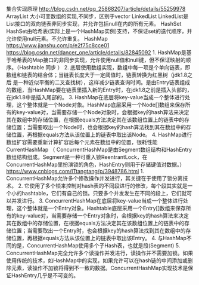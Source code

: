 集合实现原理 http://blog.csdn.net/qq_25868207/article/details/55259978
    ArrayList
        大小可变数组的实现,不同步，区别于vector
    LinkedList
        LinkedList是List接口的双向链表非同步实现，并允许包括null在内的所有元素。
    HashSet
        HashSet由哈希表(实际上是一个HashMap实例)支持，不保证set的迭代顺序，并允许使用null元素。不允许重复。
    HashMap https://www.jianshu.com/p/e2f75c8cce01  https://blog.csdn.net/dancer_one/article/details/82845092
    1. HashMap是基于哈希表的Map接口的非同步实现，允许使用null值和null键，但不保证映射的顺序。（Hashtable 同步 ）
    2. 底层使用数组实现，数组中每一项是个单向链表，即数组和链表的结合体；当链表长度大于一定阈值时，链表转换为红黑树（jdk1.8之后 是一种近似平衡的二叉查找树），这样减少链表查询时间。是由Entry链表组成的数组，当HashMap要在链表里插入新的Entry时，在jdk1.8之前是插入头部的，在jdk1.8中是插入尾部的。
    3. HashMap在底层将key-value当成一个整体进行处理，这个整体就是一个Node对象。HashMap底层采用一个Node[]数组来保存所有的key-value对，当需要存储一个Node对象时，会根据key的hash算法来决定其在数组中的存储位置，在根据equals方法决定其在该数组位置上的链表中的存储位置；当需要取出一个Node时，也会根据key的hash算法找到其在数组中的存储位置，再根据equals方法从该位置上的链表中取出该Node。
    4. HashMap进行数组扩容需要重新计算扩容后每个元素在数组中的位置，很耗性能
    CurrentHashMap （ ConcurrentHashMap是由Segment数组结构和HashEntry数组结构组成。Segment是一种可重入锁ReentrantLock，在ConcurrentHashMap里扮演锁的角色，HashEntry则用于存储键值对数据。）https://www.cnblogs.com/ITtangtang/p/3948786.html
    1. ConcurrentHashMap允许多个修改操作并发进行，其关键在于使用了锁分离技术。
    2. 它使用了多个锁来控制对hash表的不同段进行的修改，每个段其实就是一个小的hashtable，它们有自己的锁。只要多个并发发生在不同的段上，它们就可以并发进行。
    3. ConcurrentHashMap在底层将key-value当成一个整体进行处理，这个整体就是一个Entry对象。Hashtable底层采用一个Entry[]数组来保存所有的key-value对，当需要存储一个Entry对象时，会根据key的hash算法来决定其在数组中的存储位置，在根据equals方法决定其在该数组位置上的链表中的存储位置；当需要取出一个Entry时，也会根据key的hash算法找到其在数组中的存储位置，再根据equals方法从该位置上的链表中取出该Entry。
    4. 与HashMap不同的是，ConcurrentHashMap使用多个子Hash表，也就是段(Segment)
    5. ConcurrentHashMap完全允许多个读操作并发进行，读操作并不需要加锁。如果使用传统的技术，如HashMap中的实现，如果允许可以在hash链的中间添加或删除元素，读操作不加锁将得到不一致的数据。ConcurrentHashMap实现技术是保证HashEntry几乎是不可变的。
    
    
        

